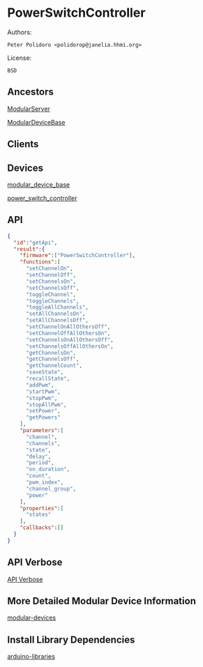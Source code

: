 # PowerSwitchController

Authors:

    Peter Polidoro <polidorop@janelia.hhmi.org>

License:

    BSD

## Ancestors

[ModularServer](https://github.com/janelia-arduino/ModularServer)

[ModularDeviceBase](https://github.com/janelia-arduino/ModularDeviceBase)

## Clients

## Devices

[modular_device_base](https://github.com/janelia-modular-devices/modular_device_base.git)

[power_switch_controller](https://github.com/janelia-modular-devices/power_switch_controller.git)

## API

```json
{
  "id":"getApi",
  "result":{
    "firmware":["PowerSwitchController"],
    "functions":[
      "setChannelOn",
      "setChannelOff",
      "setChannelsOn",
      "setChannelsOff",
      "toggleChannel",
      "toggleChannels",
      "toggleAllChannels",
      "setAllChannelsOn",
      "setAllChannelsOff",
      "setChannelOnAllOthersOff",
      "setChannelOffAllOthersOn",
      "setChannelsOnAllOthersOff",
      "setChannelsOffAllOthersOn",
      "getChannelsOn",
      "getChannelsOff",
      "getChannelCount",
      "saveState",
      "recallState",
      "addPwm",
      "startPwm",
      "stopPwm",
      "stopAllPwm",
      "setPower",
      "getPowers"
    ],
    "parameters":[
      "channel",
      "channels",
      "state",
      "delay",
      "period",
      "on_duration",
      "count",
      "pwm_index",
      "channel_group",
      "power"
    ],
    "properties":[
      "states"
    ],
    "callbacks":[]
  }
}
```

## API Verbose

[API Verbose](./api.json)

## More Detailed Modular Device Information

[modular-devices](https://github.com/janelia-modular-devices/modular-devices)

## Install Library Dependencies

[arduino-libraries](https://github.com/janelia-arduino/arduino-libraries)

